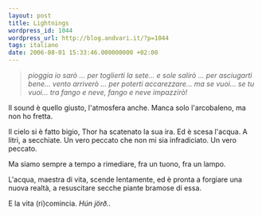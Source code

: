 ```yaml
---
layout: post
title: Lightnings
wordpress_id: 1044
wordpress_url: http://blog.andvari.it/?p=1044
tags: italiano
date: 2006-08-01 15:33:46.000000000 +02:00
---
```

<blockquote><em>pioggia io sarò … per toglierti la sete…
e sole salirò … per asciugarti bene…
vento arriverò … per poterti accarezzare…
ma se vuoi… se tu vuoi…
tra fango e neve, fango e neve impazzirò!</em></blockquote>
Il sound è quello giusto, l'atmosfera anche. Manca solo l'arcobaleno, ma non ho fretta.

Il cielo si è fatto bigio, Thor ha scatenato la sua ira. Ed è scesa l'acqua. A litri, a secchiate. Un vero peccato che non mi sia infradiciato. Un vero peccato.

Ma siamo sempre a tempo a rimediare, fra un tuono, fra un lampo.

L'acqua, maestra di vita, scende lentamente, ed è pronta a forgiare una nuova realtà, a resuscitare secche piante bramose di essa.

E la vita (ri)comincia.
<em>Hún jörð..</em>
